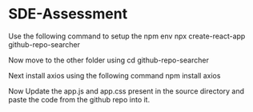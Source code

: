 # SDE-Assessment
Use the following command to setup the npm env
npx create-react-app github-repo-searcher

Now move to the other folder using 
cd github-repo-searcher

Next install axios using the following command
npm install axios

Now Update the app.js and app.css present in the source directory and paste the code
 from the github repo into it.
